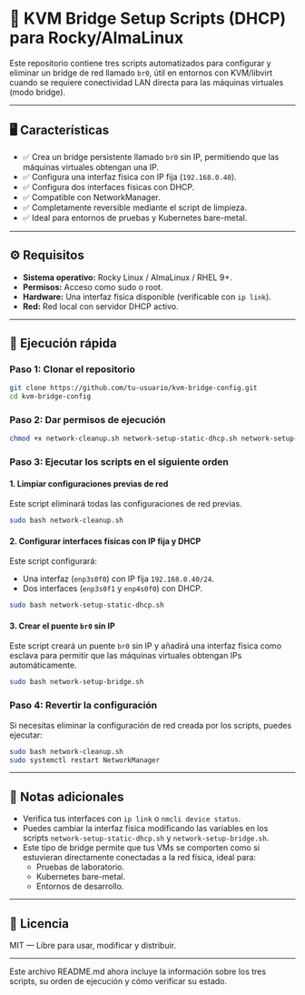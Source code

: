 # 🔧 KVM Bridge Setup Scripts (DHCP) para Rocky/AlmaLinux

Este repositorio contiene tres scripts automatizados para configurar y eliminar un bridge de red llamado `br0`, útil en entornos con KVM/libvirt cuando se requiere conectividad LAN directa para las máquinas virtuales (modo bridge).

---

## 🖥️ Características

- ✅ Crea un bridge persistente llamado `br0` sin IP, permitiendo que las máquinas virtuales obtengan una IP.
- ✅ Configura una interfaz física con IP fija (`192.168.0.40`).
- ✅ Configura dos interfaces físicas con DHCP.
- ✅ Compatible con NetworkManager.
- ✅ Completamente reversible mediante el script de limpieza.
- ✅ Ideal para entornos de pruebas y Kubernetes bare-metal.

---

## ⚙️ Requisitos

- **Sistema operativo:** Rocky Linux / AlmaLinux / RHEL 9+.
- **Permisos:** Acceso como sudo o root.
- **Hardware:** Una interfaz física disponible (verificable con `ip link`).
- **Red:** Red local con servidor DHCP activo.

---

## 🚀 Ejecución rápida

### Paso 1: Clonar el repositorio

```bash
git clone https://github.com/tu-usuario/kvm-bridge-config.git
cd kvm-bridge-config
```

### Paso 2: Dar permisos de ejecución

```bash
chmod +x network-cleanup.sh network-setup-static-dhcp.sh network-setup-bridge.sh
```

### Paso 3: Ejecutar los scripts en el siguiente orden

#### 1. Limpiar configuraciones previas de red

Este script eliminará todas las configuraciones de red previas.

```bash
sudo bash network-cleanup.sh
```

#### 2. Configurar interfaces físicas con IP fija y DHCP

Este script configurará:

- Una interfaz (`enp3s0f0`) con IP fija `192.168.0.40/24`.
- Dos interfaces (`enp3s0f1` y `enp4s0f0`) con DHCP.

```bash
sudo bash network-setup-static-dhcp.sh
```

#### 3. Crear el puente `br0` sin IP

Este script creará un puente `br0` sin IP y añadirá una interfaz física como esclava para permitir que las máquinas virtuales obtengan IPs automáticamente.

```bash
sudo bash network-setup-bridge.sh
```

### Paso 4: Revertir la configuración

Si necesitas eliminar la configuración de red creada por los scripts, puedes ejecutar:

```bash
sudo bash network-cleanup.sh
sudo systemctl restart NetworkManager
```

---

## 📍 Notas adicionales

- Verifica tus interfaces con `ip link` o `nmcli device status`.
- Puedes cambiar la interfaz física modificando las variables en los scripts `network-setup-static-dhcp.sh` y `network-setup-bridge.sh`.
- Este tipo de bridge permite que tus VMs se comporten como si estuvieran directamente conectadas a la red física, ideal para:
  - Pruebas de laboratorio.
  - Kubernetes bare-metal.
  - Entornos de desarrollo.

---

## 📜 Licencia

MIT — Libre para usar, modificar y distribuir.

---

Este archivo README.md ahora incluye la información sobre los tres scripts, su orden de ejecución y cómo verificar su estado.